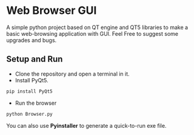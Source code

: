 # Web Browser GUI
A simple python project based on QT engine and QT5 libraries to make a basic web-browsing application with GUI.
Feel Free to suggest some upgrades and bugs.

## Setup and Run
- Clone the repository and open a terminal in it.
- Install PyQt5.
```bash
pip install PyQt5
```
- Run the browser
```bash
python Browser.py
```
You can also use **Pyinstaller** to generate a quick-to-run exe file.

